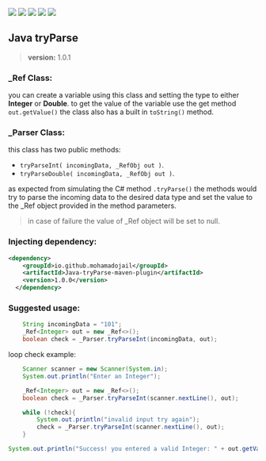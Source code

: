 [![](https://img.shields.io/maven-central/v/io.github.mohamadojail/Java-tryParse-maven-plugin?style=for-the-badge&logo=apachemaven)](https://search.maven.org/artifact/io.github.mohamadojail/Java-tryParse-maven-plugin)
 ![](https://img.shields.io/badge/Java-ED8B00?style=for-the-badge&logo=java&logoColor=white)
 ![](https://img.shields.io/badge/License-MIT-blue.svg?style=for-the-badge)
 [![](https://img.shields.io/badge/My%20website-ojail.online-blue?style=for-the-badge)](https://ojail.online/)
 [![](https://img.shields.io/badge/LinkedIn-0077B5?style=for-the-badge&logo=linkedin&logoColor=white)](https://www.linkedin.com/in/ojail/)

## Java tryParse

> **version:** 1.0.1

### _Ref Class:
you can create a variable using this class and setting the type to either **Integer** or **Double**.
to get the value of the variable use the get method ``out.getValue()``
the class also has a built in ``toString()`` method.

### _Parser Class:
this class has two public methods:
- ``tryParseInt( incomingData, _RefObj out )``.
- ``tryParseDouble( incomingData, _RefObj out )``.

as expected from simulating the C# method ``.tryParse()`` the methods would try to parse the incoming data to the desired data type and set the value to the _Ref object provided in the method parameters.
> in case of failure the value of _Ref object will be set to null.
 
### Injecting dependency:
```xml
<dependency>
    <groupId>io.github.mohamadojail</groupId>
    <artifactId>Java-tryParse-maven-plugin</artifactId>
    <version>1.0.0</version>
  </dependency>
```
### Suggested usage:

```java
	String incomingData = "101";
	_Ref<Integer> out = new _Ref<>();
	boolean check = _Parser.tryParseInt(incomingData, out);
```
loop check example:
```java
	Scanner scanner = new Scanner(System.in);
	System.out.println("Enter an Integer");

	_Ref<Integer> out = new _Ref<>();
	boolean check = _Parser.tryParseInt(scanner.nextLine(), out);

	while (!check){
		System.out.println("invalid input try again");
		check = _Parser.tryParseInt(scanner.nextLine(), out);
	}

System.out.println("Success! you entered a valid Integer: " + out.getValue());
```
